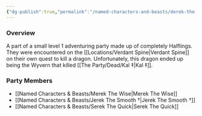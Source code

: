 ```yaml
---
{"dg-publish":true,"permalink":"/named-characters-and-beasts/derek-the-brave/","tags":["NPC"],"noteIcon":"","created":"2024-05-05T21:04:34.819+01:00","updated":"2024-12-31T19:59:23.524+00:00"}
---
```



### Overview
A part of a small level 1 adventuring party made up of completely Halflings. They were encountered on the [[Locations/Verdant Spine\|Verdant Spine]] on their own quest to kill a dragon. Unfortunately, this dragon ended up being the Wyvern that killed [[The Party/Dead/Kal ‡\|Kal ‡]]. 

### Party Members 
- [[Named Characters & Beasts/Merek The Wise\|Merek The Wise]]
- [[Named Characters & Beasts/Jerek The Smooth †\|Jerek The Smooth †]]
- [[Named Characters & Beasts/Serek The Quick\|Serek The Quick]]
